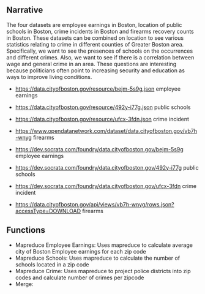 Narrative
---------

The four datasets are employee earnings in Boston, location of public schools in Boston, crime incidents in Boston and firearms recovery counts in Boston. These datasets can be combined on location to see various statistics relating to crime in different counties of Greater Boston area. Specifically, we want to see the presences of schools on the occurrences and different crimes. Also, we want to see if there is a correlation between wage and general crime in an area. These questions are interesting because politicians often point to increasing security and education as ways to improve living conditions.

* https://data.cityofboston.gov/resource/bejm-5s9g.json employee earnings
* https://data.cityofboston.gov/resource/492y-i77g.json public schools
* https://data.cityofboston.gov/resource/ufcx-3fdn.json crime incident
* https://www.opendatanetwork.com/dataset/data.cityofboston.gov/vb7h-wnyg firearms


* https://dev.socrata.com/foundry/data.cityofboston.gov/bejm-5s9g employee earnings
* https://dev.socrata.com/foundry/data.cityofboston.gov/492y-i77g public schools
* https://dev.socrata.com/foundry/data.cityofboston.gov/ufcx-3fdn crime incident
* https://data.cityofboston.gov/api/views/vb7h-wnyg/rows.json?accessType=DOWNLOAD firearms

Functions
---------

* Mapreduce Employee Earnings: Uses mapreduce to calculate average city of Boston Employee earnings for each zip code
* Mapreduce Schools: Uses mapreduce to calculate the number of schools located in a zip code
* Mapreduce Crime: Uses mapreduce to project police districts into zip codes and calculate number of crimes per zipcode
* Merge:
